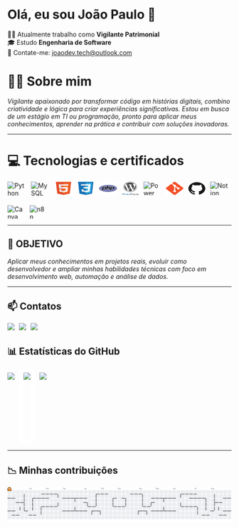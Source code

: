 # Olá, eu sou João Paulo 🍃

🧑‍💼 Atualmente trabalho como **Vigilante Patrimonial**  
🎓 Estudo **Engenharia de Software**  
📩 Contate-me: joaodev.tech@outlook.com

# 🤵🏽 Sobre mim

*Vigilante apaixonado por transformar código em histórias digitais, combino criatividade e lógica para criar experiências significativas. Estou em busca de um estágio em TI ou programação, pronto para aplicar meus conhecimentos, aprender na prática e contribuir com soluções inovadoras.*

--- 



# 💻 Tecnologias e certificados

<div style="display:flex; flex-wrap: wrap; gap:10px;">

<!-- Desenvolvimento Web -->
<img src="https://techstack-generator.vercel.app/python-icon.svg" alt="Python" width="43" height="43" />
<img src="https://techstack-generator.vercel.app/mysql-icon.svg" alt="MySQL" width="43" height="43" />
<img src="https://raw.githubusercontent.com/devicons/devicon/master/icons/html5/html5-original.svg" alt="HTML" width="40" height="30"/>
<img src="https://raw.githubusercontent.com/devicons/devicon/master/icons/css3/css3-original.svg" alt="CSS" width="40" height="30"/>
<img src="https://raw.githubusercontent.com/devicons/devicon/master/icons/php/php-original.svg" alt="PHP" width="40" height="30"/>
<img src="https://raw.githubusercontent.com/devicons/devicon/master/icons/wordpress/wordpress-original.svg" alt="WordPress" width="40" height="30"/>
<img src="https://img.icons8.com/color/48/000000/power-bi.png" alt="Power BI" width="40" height="30"/>
<img src="https://raw.githubusercontent.com/devicons/devicon/master/icons/git/git-original.svg" alt="Git" width="40" height="30"/>
<img src="https://raw.githubusercontent.com/devicons/devicon/master/icons/github/github-original.svg" alt="GitHub" width="40" height="30"/>

<!-- Ferramentas de Produtividade -->
<img src="https://cdn.jsdelivr.net/gh/devicons/devicon/icons/notion/notion-original.svg" alt="Notion" width="40" height="30"/>
<img src="https://img.icons8.com/color/48/000000/canva.png" alt="Canva" width="40" height="30"/>
<img src="https://avatars.githubusercontent.com/u/45487711?s=200&v=4" alt="n8n" width="40" height="30"/>
</div>

---
## 🚀 OBJETIVO

*Aplicar meus conhecimentos em projetos reais, evoluir como desenvolvedor e ampliar minhas habilidades técnicas com foco em desenvolvimento web, automação e análise de dados.*

---

## 📫 Contatos

<div style="display:flex; flex-wrap: wrap; gap:10px;">

<a href="mailto:joaodev.tech@outlook.com">
  <img src="https://img.shields.io/badge/Outlook-0078D4?style=for-the-badge&logo=microsoft-outlook&logoColor=white">
</a>

<a href="https://wa.me/5511952854749">
  <img src="https://img.shields.io/badge/WhatsApp-25D366?style=for-the-badge&logo=whatsapp&logoColor=white">
</a>

<a href="https://www.linkedin.com/in/SEU-LINKEDIN" target="_blank">
  <img src="https://img.shields.io/badge/-LinkedIn-%230077B5?style=for-the-badge&logo=linkedin&logoColor=white">
</a>

</div>



## 📊 Estatísticas do GitHub

<div style="display:flex; flex-wrap: wrap; gap:10px; align-items:center;">

<img height="150em" src="https://github-readme-stats.vercel.app/api?username=joaopaulosouzas&show_icons=true&theme=dark&include_all_commits=true&count_private=true"/>

<img height="150em" src="https://media1.giphy.com/media/v1.Y2lkPTc5MGI3NjExYndtem9mY2xiMjk2dG15enBoZDhrMWcyZ2s2d2FmajBzajhlMDQ1MiZlcD12MV9pbnRlcm5hbF9naWZfYnlfaWQmY3Q9Zw/xj160ha5VexzEtEdH6/giphy.gif" style="border: 10px solid #FFFFFF; border-radius: 12px;"/>

<img height="150em" src="https://github-readme-stats.vercel.app/api/top-langs/?username=joaopaulosouzas&layout=compact&langs_count=16&theme=dark"/>

</div>

---

## 📉 Minhas contribuições

<picture>
  <!-- Tema claro -->
  <source media="(prefers-color-scheme: light)" srcset="https://raw.githubusercontent.com/VIDAKHOSHPEY22/VIDAKHOSHPEY22/output/pacman-contribution-graph.svg">
  
  <!-- Tema escuro -->
  <source media="(prefers-color-scheme: dark)" srcset="https://raw.githubusercontent.com/VIDAKHOSHPEY22/VIDAKHOSHPEY22/output/pacman-contribution-graph-dark.svg">
  
  <!-- Fallback -->
  <img alt="pacman contribution graph" src="https://raw.githubusercontent.com/VIDAKHOSHPEY22/VIDAKHOSHPEY22/output/pacman-contribution-graph.svg">
</picture>

